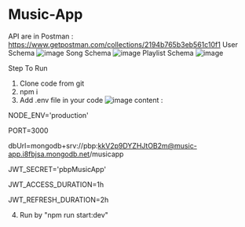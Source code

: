# Music-App

API are in Postman : https://www.getpostman.com/collections/2194b765b3eb561c10f1
User Schema
![image](https://user-images.githubusercontent.com/50397972/185789129-0b27703f-3426-4207-b5cf-e88613799362.png)
Song Schema
![image](https://user-images.githubusercontent.com/50397972/185789136-e383cc22-28c1-484a-9105-d063a8f0bfe4.png)
Playlist Schema
![image](https://user-images.githubusercontent.com/50397972/185789144-cfdc257b-35dc-49b8-af6e-606008d0a6a8.png)

Step To Run
1. Clone code from git
2. npm i
3. Add .env file in your code 
![image](https://user-images.githubusercontent.com/50397972/185789180-e666829f-34d7-4fab-9fb1-c801005f7e44.png)
content :

NODE_ENV='production'

PORT=3000

dbUrl=mongodb+srv://pbp:kkV2p9DYZHJtOB2m@music-app.i8fbjsa.mongodb.net/musicapp

JWT_SECRET='pbpMusicApp'

JWT_ACCESS_DURATION=1h

JWT_REFRESH_DURATION=2h

4. Run by "npm run start:dev"
